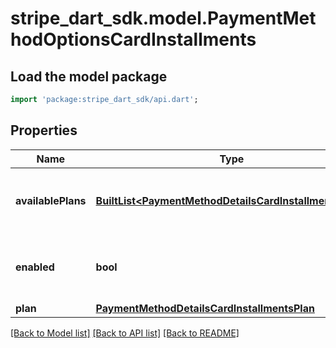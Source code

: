 # stripe_dart_sdk.model.PaymentMethodOptionsCardInstallments

## Load the model package
```dart
import 'package:stripe_dart_sdk/api.dart';
```

## Properties
Name | Type | Description | Notes
------------ | ------------- | ------------- | -------------
**availablePlans** | [**BuiltList&lt;PaymentMethodDetailsCardInstallmentsPlan&gt;**](PaymentMethodDetailsCardInstallmentsPlan.md) | Installment plans that may be selected for this PaymentIntent. | [optional] 
**enabled** | **bool** | Whether Installments are enabled for this PaymentIntent. | 
**plan** | [**PaymentMethodDetailsCardInstallmentsPlan**](PaymentMethodDetailsCardInstallmentsPlan.md) |  | [optional] 

[[Back to Model list]](../README.md#documentation-for-models) [[Back to API list]](../README.md#documentation-for-api-endpoints) [[Back to README]](../README.md)


